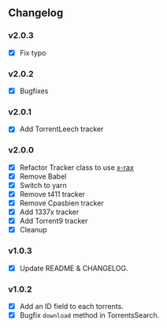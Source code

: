 ## Changelog

### v2.0.3

- [x] Fix typo

### v2.0.2

- [x] Bugfixes

### v2.0.1

- [x] Add TorrentLeech tracker

### v2.0.0

- [x] Refactor Tracker class to use [x-rax](https://www.npmjs.com/package/x-ray)
- [x] Remove Babel
- [x] Switch to yarn
- [x] Remove t411 tracker
- [x] Remove Cpasbien tracker
- [x] Add 1337x tracker
- [x] Add Torrent9 tracker
- [x] Cleanup

### v1.0.3

- [x] Update README & CHANGELOG.

### v1.0.2

- [x] Add an ID field to each torrents.
- [x] Bugfix `download` method in TorrentsSearch.